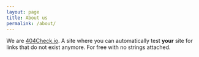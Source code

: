 ```yaml
---
layout: page
title: About us
permalink: /about/
---
```


We are [404Check.io](http://404check.io). A site where you can automatically test **your** site for links that do not exist anymore. For free with no strings attached.